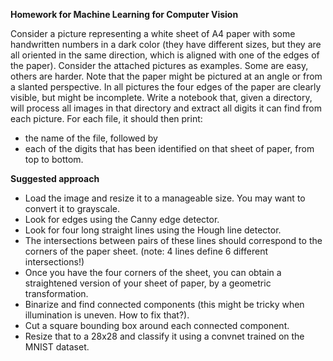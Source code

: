 **Homework for Machine Learning for Computer Vision**

Consider a picture representing a white sheet of A4 paper with some handwritten numbers in a dark color (they have different sizes, but they are all oriented in the same direction, which is aligned with one of the edges of the paper). Consider the attached pictures as examples. Some are easy, others are harder. Note that the paper might be pictured at an angle or from a slanted perspective. In all pictures the four edges of the paper are clearly visible, but might be incomplete. Write a notebook that, given a directory, will process all images in that directory and extract all digits it can find from each picture. For each file, it should then print: 
- the name of the file, followed by
- each of the digits that has been identified on that sheet of paper, from top to bottom.


**Suggested approach**

- Load the image and resize it to a manageable size. You may want to convert it to grayscale.
- Look for edges using the Canny edge detector.
- Look for four long straight lines using the Hough line detector.
- The intersections between pairs of these lines should correspond to the corners of the paper sheet. (note: 4 lines define 6 different intersections!)
- Once you have the four corners of the sheet, you can obtain a straightened version of your sheet of paper, by a geometric transformation.
- Binarize and find connected components (this might be tricky when illumination is uneven. How to fix that?).
- Cut a square bounding box around each connected component.
- Resize that to a 28x28 and classify it using a convnet trained on the MNIST dataset.

